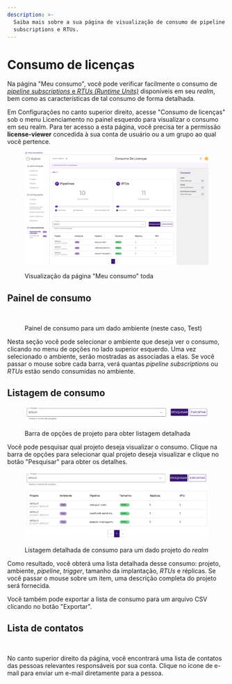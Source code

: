 ```yaml
---
description: >-
  Saiba mais sobre a sua página de visualização de consumo de pipeline
  subscriptions e RTUs.
---
```


# Consumo de licenças

Na página "Meu consumo", você pode verificar facilmente o consumo de [_pipeline subscriptions_ e _RTUs (Runtime Units)_](https://docs.digibee.com/documentation/v/pt-br/geral/modelo-baseado-em-subscription) disponíveis em seu _realm_, bem como as características de tal consumo de forma detalhada.

Em Configurações no canto superior direito, acesse "Consumo de licenças" sob o menu Licenciamento no painel esquerdo para visualizar o consumo em seu realm. Para ter acesso a esta página, você precisa ter a permissão **license-viewer** concedida à sua conta de usuário ou a um grupo ao qual você pertence.

<figure><img src="../.gitbook/assets/image.png" alt=""><figcaption><p>Visualização da página "Meu consumo" toda</p></figcaption></figure>

## Painel de consumo

<figure><img src="https://lh3.googleusercontent.com/9GqKDk5VgKLQ0UqPXb1KeINSZdEAGkknUNV0GEC_NDg9EJYcJnMcc4nwg_0e5bvOu0wWWWw8qFAG0yrh9-H7KjyoVcyti-eRu5vwNyiP1yBTaf-f9noW0_YzLspwAYkihLQtLssbu8vaO-6giQyaDGFmDjVlk6zBsgDbxtXlnyYzteFOk9ifBd_NUtlayQ" alt=""><figcaption><p>Painel de consumo para um dado ambiente (neste caso, Test)</p></figcaption></figure>

Nesta seção você pode selecionar o ambiente que deseja ver o consumo, clicando no menu de opções no lado superior esquerdo. Uma vez selecionado o ambiente, serão mostradas as associadas a elas. Se você passar o mouse sobre cada barra, verá quantas _pipeline subscriptions_ ou _RTUs_ estão sendo consumidas no ambiente.

## Listagem de consumo

<figure><img src="../.gitbook/assets/image (2).png" alt=""><figcaption><p>Barra de opções de projeto para obter listagem detalhada</p></figcaption></figure>

Você pode pesquisar qual projeto deseja visualizar o consumo. Clique na barra de opções para selecionar qual projeto deseja visualizar e clique no botão "Pesquisar" para obter os detalhes.

<figure><img src="../.gitbook/assets/image (1).png" alt=""><figcaption><p>Listagem detalhada de consumo para um dado projeto do <em>realm</em></p></figcaption></figure>

Como resultado, você obterá uma lista detalhada desse consumo: projeto, ambiente, _pipeline_, _trigger_, tamanho da implantação, _RTUs_ e réplicas. Se você passar o mouse sobre um item, uma descrição completa do projeto será fornecida.

Você também pode exportar a lista de consumo para um arquivo CSV clicando no botão "Exportar".

## Lista de contatos

<figure><img src="https://lh5.googleusercontent.com/Uc7dgMWHsgJvcCHux0bl_a5Wu2Ofd1nRV24KBvlFNZ5UuHoST3DtURyU5MOjLnhHTTJk5_GJ4ZpvaDH2OR-fkcCQ4siUBYZ1Jx99y2-FMt8OhQqtbvjqiLMmHmIZ8lqacj8oKoZa3E4QExky7iqhpGE4qJOykNBV20gtmldlw96FhlCyA8Rid6UBcBCqPg" alt=""><figcaption></figcaption></figure>

No canto superior direito da página, você encontrará uma lista de contatos das pessoas relevantes responsáveis por sua conta. Clique no ícone de e-mail para enviar um e-mail diretamente para a pessoa.
